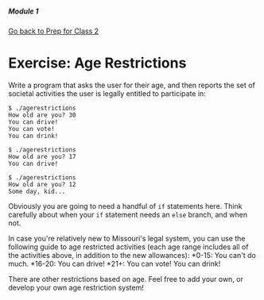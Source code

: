 ##### Module 1

[Go back to Prep for Class 2](../../class2-prep)

# Exercise: Age Restrictions

Write a program that asks the user for their age, and then reports the set of societal activities the user is legally
entitled to participate in:

```
$ ./agerestrictions
How old are you? 30
You can drive!
You can vote!
You can drink!
```

```
$ ./agerestrictions
How old are you? 17
You can drive!
```

```
$ ./agerestrictions
How old are you? 12
Some day, kid...
```

Obviously you are going to need a handful of `if` statements here. Think carefully about when your `if` statement
needs an `else` branch, and when not.

In case you're relatively new to Missouri's legal system, you can use the following guide to age restricted activities (each age range includes all of the activities above, in addition to the new allowances):
*0-15: You can't do much. 
*16-20: You can drive!
*21+: You can vote! You can drink!

There are other restrictions based on age. Feel free to add your own, or develop your own age restriction system!
